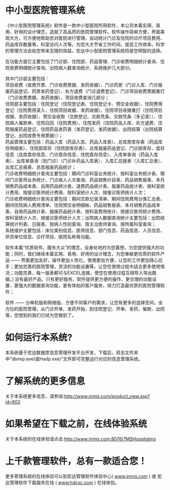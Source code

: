 # 中小型医院管理系统

《中小型医院管理系统》软件是一款中小型医院所用软件，本公司本着实用、易用、好用的设计理念，造就了高品质的医院管理软件。软件操作简单方便，界面美观大方，可方便地帮助您对医院进行管理，自动统计门诊及住院的诊疗项目费用、药品库存数量等，科室访问人次等。为您大大节省工作时间，提高工作效率。科学的管理方法会给您带来无限的效益，宏达中小型医院管理系统将是您明智的选择。

在功能方面它主要包括了门诊部、住院部、药品管理、门诊收费明细统计查询、住院收费明细统计查询、出院病人数查询统计、系统维护几大部分。

其中门诊部主要包括：  
项目收费（收费开票、门诊收费票据、发药收据）、门诊药房（门诊入库、门诊报废药品登记、药房发药登记）、处方退费（门诊退费登记）、门诊项目收费票据重打（门诊收费票据、发药收据）、项目收费查询几部分；  
住院部主要包括：住院登记（住院登记表、住院登记卡、预交金收据）、住院费用登记（住院费用录入、住院项目收据、发药收据）、住院项目收据重打（住院项目收据、发药收据）、预交金收取（交款登记、交款凭条、交款凭条（多记录））、住院病人催款单、住院召回（住院费用）、住院发药（住院药品入库、处方退费、住院报废药品登记、住院药品发药表（发药登记、发药收据）、出院结算（出院结算登记、出院收费专用票据））；  
药品管理主要包括：药品入库（药品入库、药品入库表）、总库房库存表（药品库存明细表）、住院部库存（住院部库存表）、总库报废药品登记、门诊部库存、盘存信息（总库盘存信息、门诊盘存信息、住院盘存信息）、入库单查询（药品入库表）、出库单查询（到门诊）（门诊补药品入库表）、入库汇总报表（入库汇总表）、出库汇总报表、总库报废药品统计；  
门诊收费明细统计查询主要包括：期间门诊科室业务统计、按科室业务统计表、期间门诊医师业务统计、门诊病人人次查询、药品销售价目表、药品销售报表、本月销售药品成本表、自用药品统计表、退费药品统计表、报废药品统计表、按科室统计费用、按接诊医师统计费用、按科室统计人次、按接诊医师统计人次；  
门诊收费明细统计查询主要包括：期间交款记录清单、期间住院费用分类汇总表、期间住院病人费用清单、住院预交金明细帐、药品销售报表、本月销售药品成本表、自用药品统计表、报废药品统计表、按科室费用统计、按接诊医师统计费用、按科室统计人次、按接诊医师统计人次；出院病人数据查询统计主要包括：出院结算统计列表、日报表、按病人性别查询、按主治医师查询、按所属科室查询；  
系统维护主要包括：床位类别信息、医师信息、部门信息、药品信息、人员信息、供货单位信息、诊疗项目、医院名称等功能。

软件本着“优质软件、服务大众”的理念，设身处地的为您着想，为您提供强大的功能；同时，我们继续本着实用、易用、好用的设计理念，为您奉献更优质的软件产品 —— 界面更加友好，操作更加人性化，使用更加方便，让您的工作更加得心应手；更加完善的医院管理，灵活的功能设置等，让您在使用过程中适合更多使用情况；功能完善，每一报表都可与EXCEL连接，使您在使用过程互相导入导出数据。] 没有最好产品，只有更好服务，软件提供更方便的操作、更合理的功能设置、更强大的数据查询功能，更有体贴的客户服务，倾力打造最优质的医院管理软件；

软件 —— 分单机版和网络版，方便不同客户的需求，让您有更多的选择空间，全方位的医院管理，从门诊开单、发药开始，到住院登记、开单、发药、催款、出院等，您想到的我们已经为您做到了。

# 如何运行本系统?

本系统基于宏达数据库信息管理开发平台开发，下载后，双击文件夹中"dbimp.exe(或Hadp.exe)"文件即可完整运行对应的信息管理系统。

# 了解系统的更多信息

关于本系统更多信息，请参阅:http://www.inmis.com/product_view.asp?id=602

# 如果希望在下载之前，在线体验系统

关于本系统的在线体验请点击:http://www.inmis.com:8076/?MSHospitalms

# 上千款管理软件，总有一款适合您！

更多管理系统的在线体验可以到宏达管理软件体验中心( www.inmis.com ) 或 宏达管理软件下载服务在线 ( www.hdcsc.com ) 在线体验。

